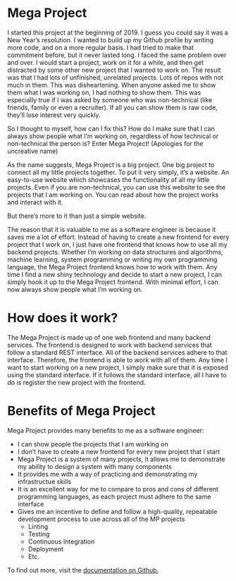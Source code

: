 # Mega Project

I started this project at the beginning of 2019. I guess you could say it was a New Year’s resolution. I wanted to build up my Github profile by writing more code, and on a more regular basis. I had tried to make that commitment before, but it never lasted long. I faced the same problem over and over. I would start a project, work on it for a while, and then get distracted by some other new project that I wanted to work on. The result was that I had lots of unfinished, unrelated projects. Lots of repos with not much in them. This was disheartening. When anyone asked me to show them what I was working on, I had nothing to show them. This was especially true if I was asked by someone who was non-technical (like friends, family or even a recruiter). If all you can show them is raw code, they’ll lose interest very quickly.

So I thought to myself, how can I fix this? How do I make sure that I can always show people what I’m working on, regardless of how technical or non-technical the person is? Enter Mega Project! (Apologies for the uncreative name)

As the name suggests, Mega Project is a big project. One big project to connect all my little projects together. To put it very simply, it’s a website. An easy-to-use website which showcases the functionality of all my little projects. Even if you are non-technical, you can use this website to see the projects that I am working on. You can read about how the project works and interact with it. 

But there’s more to it than just a simple website. 

The reason that it is valuable to me as a software engineer is because it saves me a lot of effort. Instead of having to create a new frontend for every project that I work on, I just have one frontend that knows how to use all my backend projects. Whether I’m working on data structures and algorithms, machine learning, system programming or writing my own programming language, the Mega Project frontend knows how to work with them. Any time I find a new shiny technology and decide to start a new project, I can simply hook it up to the Mega Project frontend. With minimal effort, I can now always show people what I’m working on.

# How does it work?

The Mega Project is made up of one web frontend and many backend services. The frontend is designed to work with backend services that follow a standard REST interface. All of the backend services adhere to that interface. Therefore, the frontend is able to work with all of them. Any time I want to start working on a new project, I simply make sure that it is exposed using the standard interface. If it follows the standard interface, all I have to do is register the new project with the frontend.

# Benefits of Mega Project

Mega Project provides many benefits to me as a software engineer:

* I can show people the projects that I am working on
* I don’t have to create a new frontend for every new project that I start
* Mega Project is a system of many projects, it allows me to demonstrate my ability to design a system with many components
* It provides me with a way of practicing and demonstrating my infrastructue skills
* It is an excellent way for me to compare to pros and cons of different programming languages, as each project must adhere to the same interface
* Gives me an incentive to define and follow a high-quality, repeatable development process to use across all of the MP projects
    * Linting
    * Testing
    * Continuous Integration
    * Deployment
    * Etc.

To find out more, visit the <a href="https://github.com/bcreagh/mp.docs">documentation on Github.</a>

